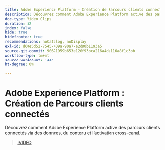 ```yaml
---
title: Adobe Experience Platform - Création de Parcours clients connectés
description: Découvrez comment Adobe Experience Platform active des parcours clients connectés via des données, du contenu et l’activation cross-canal.
doc-type: Video Clips
duration: 52
index: false
hide: true
hidefromtoc: true
recommendations: noCatalog, noDisplay
exl-id: d60e5d52-7545-409a-90a7-e2d80b1193a5
source-git-commit: 90671959b653e120f93bca216a4da116a8f1c3bb
workflow-type: tm+mt
source-wordcount: '44'
ht-degree: 0%

---
```


# Adobe Experience Platform : Création de Parcours clients connectés

Découvrez comment Adobe Experience Platform active des parcours clients connectés via des données, du contenu et l’activation cross-canal.

<!-- 62_S655_3442541_51_adobe-experience-platform-building-connected-customer-journeys -->
>[!VIDEO](https://video.tv.adobe.com/v/3458326/?learn=on&enablevpops=true)
